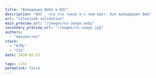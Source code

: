 ```yaml
---
title: "Валидация Веба и W3C"
description: "W3C - что это такое и с чем едят. Как вылидируют Веб"
url: "sites/web-validation"
main_preview_url: "/images/no-image.webp"
secondary_preview_url: "/images/no-image.jpg"
authors:
  - "Неизвестен"
stack:
  - "HTML"
  - "CSS"
date: 2020-02-22

tags: site
permalink: false
---
```

